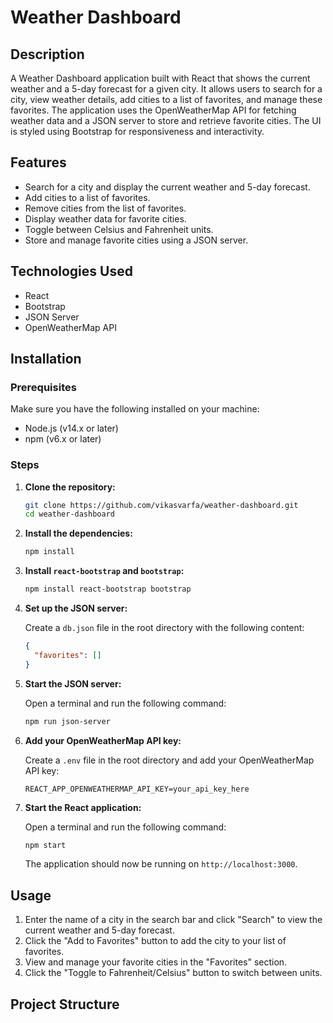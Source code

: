 # Weather Dashboard

## Description

A Weather Dashboard application built with React that shows the current weather and a 5-day forecast for a given city. It allows users to search for a city, view weather details, add cities to a list of favorites, and manage these favorites. The application uses the OpenWeatherMap API for fetching weather data and a JSON server to store and retrieve favorite cities. The UI is styled using Bootstrap for responsiveness and interactivity.

## Features

- Search for a city and display the current weather and 5-day forecast.
- Add cities to a list of favorites.
- Remove cities from the list of favorites.
- Display weather data for favorite cities.
- Toggle between Celsius and Fahrenheit units.
- Store and manage favorite cities using a JSON server.

## Technologies Used

- React
- Bootstrap
- JSON Server
- OpenWeatherMap API

## Installation

### Prerequisites

Make sure you have the following installed on your machine:

- Node.js (v14.x or later)
- npm (v6.x or later)

### Steps

1. **Clone the repository:**

    ```bash
    git clone https://github.com/vikasvarfa/weather-dashboard.git
    cd weather-dashboard
    ```

2. **Install the dependencies:**

    ```bash
    npm install
    ```

3. **Install `react-bootstrap` and `bootstrap`:**

    ```bash
    npm install react-bootstrap bootstrap
    ```

4. **Set up the JSON server:**

    Create a `db.json` file in the root directory with the following content:

    ```json
    {
      "favorites": []
    }
    ```

5. **Start the JSON server:**

    Open a terminal and run the following command:

    ```bash
    npm run json-server
    ```

6. **Add your OpenWeatherMap API key:**

    Create a `.env` file in the root directory and add your OpenWeatherMap API key:

    ```env
    REACT_APP_OPENWEATHERMAP_API_KEY=your_api_key_here
    ```

7. **Start the React application:**

    Open a terminal and run the following command:

    ```bash
    npm start
    ```

    The application should now be running on `http://localhost:3000`.

## Usage

1. Enter the name of a city in the search bar and click "Search" to view the current weather and 5-day forecast.
2. Click the "Add to Favorites" button to add the city to your list of favorites.
3. View and manage your favorite cities in the "Favorites" section.
4. Click the "Toggle to Fahrenheit/Celsius" button to switch between units.

## Project Structure
 
